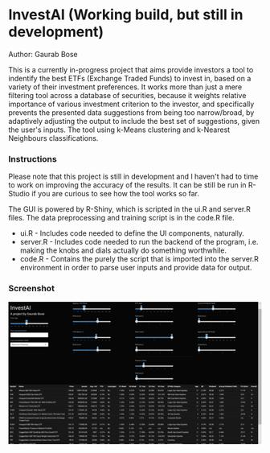  # InvestAI (Working build, but still in development)

Author: Gaurab Bose

This is a currently in-progress project that aims provide investors a tool to indentify the best ETFs (Exchange Traded Funds) to invest in, based on a variety of their investment preferences. It works more than just a mere filtering tool across a database of securities, because it weights relative importance of various investment criterion to the investor, and specifically prevents the presented data suggestions from being too narrow/broad, by adaptively adjusting the output to include the best set of suggestions, given the user's inputs. The tool using k-Means clustering and k-Nearest Neighbours classifications.


### Instructions

Please note that this project is still in development and I haven't had to time to work on improving the accuracy of the results. It can be still be run in R-Studio if you are curious to see how the tool works so far.

The GUI is powered by R-Shiny, which is scripted in the ui.R and server.R files. The data preprocessing and training script is in the code.R file.

- ui.R - Includes code needed to define the UI components, naturally.
- server.R - Includes code needed to run the backend of the program, i.e. making the knobs and dials actually do something worthwhile.
- code.R - Contains the purely the script that is imported into the server.R environment in order to parse user inputs and provide data for output.


### Screenshot

![Screenshot.png](images/screenshot.png)

